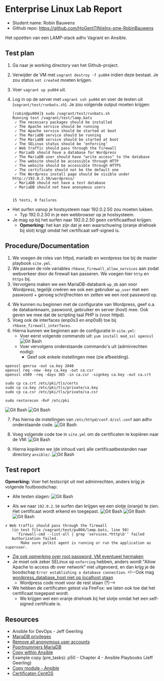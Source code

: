 # Enterprise Linux Lab Report

- Student name: Robin Bauwens
- Github repo: <https://github.com/HoGentTIN/elnx-sme-RobinBauwens>

Het opzetten van een LAMP-stack adhv Vagrant en Ansible.

## Test plan

1. Ga naar je working directory van het Github-project.
2. Verwijder de VM met `vagrant destroy -f pu004` indien deze bestaat. Je zou status `not created` moeten krijgen.
3. Voer `vagrant up pu004` uit.
4. Log in op de server met `vagrant ssh pu004` en voer de testen uit (`vagrant/test/runbats.sh`).
Je zou volgende output moeten krijgen:

    ```
    [robin@pu004]$ sudo /vagrant/test/runbats.sh
    Running test /vagrant/test/lamp.bats
     ✓ The necessary packages should be installed
     ✓ The Apache service should be running
     ✓ The Apache service should be started at boot
     ✓ The MariaDB service should be running
     ✓ The MariaDB service should be started at boot
     ✓ The SELinux status should be ‘enforcing’
     ✓ Web traffic should pass through the firewall
     ✓ Mariadb should have a database for Wordpress
     ✓ The MariaDB user should have "write access" to the database
     ✓ The website should be accessible through HTTP
     ✓ The website should be accessible through HTTPS
     ✓ The certificate should not be the default one
     ✓ The Wordpress install page should be visible under http://192.0.2.50/wordpress/                                      
     ✓ MariaDB should not have a test database
     ✓ MariaDB should not have anonymous users


    15 tests, 0 failures
    ```


- Het surfen vanop je hostsysteem naar 192.0.2.50 zou moeten lukken.
    + Typ 192.0.2.50 in je een webbrowser op je hostsysteem.
- Je mag op bij het surfen naar 192.0.2.50 geen certificaatfout krijgen.
    + **Opmerking:** het kan zijn dat je een waarschuwing (oranje driehoek bij slot) krijgt omdat het certificaat self-signed is.

## Procedure/Documentation

1. We voegen de roles van httpd, mariadb en wordpress toe bij de master playbook `site.yml`.
2. We passen de role variables `rhbase_firewall_allow_services` aan zodat webverkeer door de firewall kan passeren. We voegen hier `http` en `https` bij.
3. Vervolgens maken we een MariaDB-databank `wp_db` aan voor Wordpress, tegelijk creëren we ook een gebruiker `wp_user` met een paswoord + genoeg schrijfrechten en zetten we een root password op.
<!-- 4. Hierna voegen we ook toe dat de anonieme gebruikers verwijderd moeten worden (zie ook link onderaan van Ansible docs). 
Is niet nodig, gebeurt automatisch
-->
4. We kunnen nu beginnen met de configuratie van Wordpress, geef o.a. de databanknaam, paswoord, gebruiker en server (host) mee. Ook geven we mee dat de scripting taal PHP is (voor httpd).
5. Voeg ook de interfaces (enp0s3 en enp0s8) toe bij `rhbase_firewall_interfaces`.
6. Hierna kunnen we beginnen aan de configuratie in `site.yml`:
    - Voer eerst volgende commando uit: `yum install mod_ssl openssl`
    ![Git Bash](img/01/1.png)
    - Voer vervolgens onderstaande commando's uit (adminrechten nodig):
        + Geef ook enkele instellingen mee (zie afbeelding).

```
openssl genrsa -out ca.key 2048 
openssl req -new -key ca.key -out ca.csr
openssl x509 -req -days 365 -in ca.csr -signkey ca.key -out ca.crt

sudo cp ca.crt /etc/pki/tls/certs
sudo cp ca.key /etc/pki/tls/private/ca.key
sudo cp ca.csr /etc/pki/tls/private/ca.csr

sudo restorecon -RvF /etc/pki
```
 ![Git Bash](img/01/2.PNG)
 ![Git Bash](img/01/3.PNG)

7. Pas hierna de instellingen van `/etc/httpd/conf.d/ssl.conf` aan adhv onderstaande code.
  ![Git Bash](img/01/12.PNG)

8. Voeg volgende code toe in `site.yml` om de certificaten te kopiëren naar de VM:
  ![Git Bash](img/01/6.PNG)

9. Hierna kopiëren we (de inhoud van) alle certificaatbestanden naar directory `ansible/`.
  ![Git Bash](img/01/7.PNG)


## Test report

**Opmerking:** Voer het testscript uit met adminrechten, anders krijg je volgende foutboodschap:

- Alle testen slagen:
![Git Bash](img/01/11.PNG)

- Als we naar `192.0.2.50` surfen dan krijgen we een slotje (oranje) te zien. Het certificaat wordt erkend en toegepast.
![Git Bash](img/01/9.PNG)
![Git Bash](img/01/10.PNG)
![Git Bash](img/01/13.PNG)

```
✗ Web traffic should pass through the firewall
   (in test file /vagrant/test/pu004/lamp.bats, line 50)
     `firewall-cmd --list-all | grep 'services.*http\b'' failed
   Authorization failed.
       Make sure polkit agent is running or run the application as superuser.
```

- [Zie ook opmerking over root password, VM eventueel hermaken](https://github.com/bertvv/ansible-role-mariadb)
- Je moet ook zeker SELinux op `enforcing` hebben, anders wordt "Allow Apache to access db over network" niet uitgevoerd, en dan krijg je de boodschap `Error establishing a database connection`.   <!--Ook mag [wordpress_database_host niet op localhost staan](https://github.com/bertvv/ansible-role-wordpress/blob/master/tasks/config.yml)
  + Wordpress code moet voor de rest staan (?)-->
- We hebben de certificaten getest via FireFox: we laten ook toe dat het certificaat toegepast wordt.
    + We krijgen wel een oranje driehoek bij het slotje omdat het een self-signed certificate is.

## Resources

- Ansible for DevOps - Jeff Geerling
- [MariaDB privileges](https://dev.mysql.com/doc/refman/5.7/en/privileges-provided.html)
- [Remove all anonymous user accounts](https://docs.ansible.com/ansible/latest/mysql_user_module.html)
- [Poortnummers MariaDB](https://mariadb.com/kb/en/library/configuring-mariadb-for-remote-client-access/)
- [Copy within Ansible](http://docs.ansible.com/ansible/latest/copy_module.html)
- Example copy (pre_tasks): p50 - Chapter 4 - Ansible Playbooks (Jeff Geerling)
- [Copy module - Ansible](http://docs.ansible.com/ansible/latest/copy_module.html)
- [Certificaten CentOS](https://wiki.centos.org/HowTos/Https)
